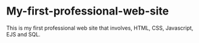 # My-first-professional-web-site


This is my first professional web site that involves, HTML, CSS, Javascript, EJS and SQL. 

